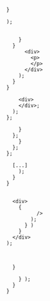 











```
}

);
```

```

    }
  }
      <div>
        <p>
        </p>
      </div>
    );
  }
}
```

```
    <div>
    </div>;
  );
};
```




```
    }
  };
    }
  };
};
```








```
  [...]
    );
  }
}

```

```

  <div>
    {
          />
        );
      } )
    }
  </div>
);
```

```


  }

    } );
  }
}
```





